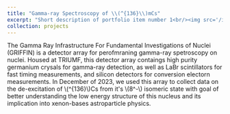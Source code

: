 ```yaml
---
title: "Gamma-ray Spectroscopy of \\(^{136}\\)mCs"
excerpt: "Short description of portfolio item number 1<br/><img src='/images/Griffin.HEIC'>"
collection: projects
---
```


The Gamma Ray Infrastructure For Fundamental Investigations of Nuclei (GRIFFIN) is a detector array for perofmraning gamma-ray spetroscopy on nuclei. Housed at TRIUMF, this detector array contaings high purity germanium crysals for gamma-ray detection, as well as LaBr scintillators for fast timing measurements, and silicon detectors for conversion electorn measurements. In December of 2023, we used this array to collect data on the de-excitation of \\(^{136}\\)Cs from it's \\(8^-\\) isomeric state with goal of better understanding the low energy structure of this nucleus and its implication into xenon-bases astroparticle physics. 
